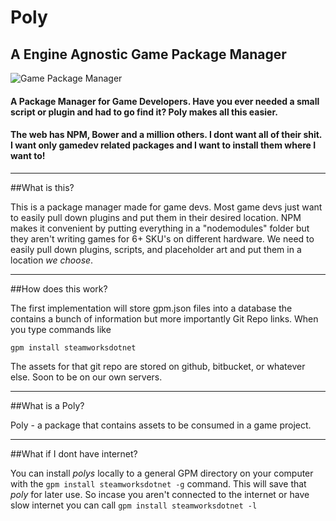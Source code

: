 # Poly 
## A Engine Agnostic Game Package Manager

![Game Package Manager](http://i.imgur.com/dU0w44o.png)

#### A Package Manager for Game Developers. Have you ever needed a small script or plugin and had to go find it? Poly makes all this easier.
#### The web has NPM, Bower and a million others. I dont want all of their shit. I want only gamedev related packages and I want to install them where I want to!

---

##What is this? 

This is a package manager made for game devs. Most game devs just want to easily pull down plugins and put them in their desired location. NPM makes it convenient by putting everything in a "nodemodules" folder but they aren't writing games for 6+ SKU's on different hardware. We need to easily pull down plugins, scripts, and placeholder art and put them in a location *we choose*.

---

##How does this work?

The first implementation will store gpm.json files into a database the contains a bunch of information but more importantly Git Repo links. When you type commands like 

```
gpm install steamworksdotnet
```

The assets for that git repo are stored on github, bitbucket, or whatever else. Soon to be on our own servers. 

---

##What is a Poly?

Poly - a package that contains assets to be consumed in a game project.

---

##What if I dont have internet?

You can install *polys* locally to a general GPM directory on your computer with the ```gpm install steamworksdotnet -g``` command. This will save that *poly* for later use. So incase you aren't connected to the internet or have slow internet you can call ```gpm install steamworksdotnet -l```


